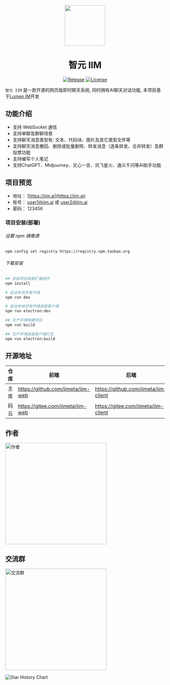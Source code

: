 <div align=center>

<img src="https://iim.ai/public/images/logo.png?t=20231207" width="128"/>

# 智元 IIM

[![Release](https://img.shields.io/github/v/release/iimeta/iim-web?color=blue)](https://github.com/iimeta/iim-web/releases)
[![License](https://img.shields.io/static/v1?label=license&message=MIT&color=green)](https://github.com/iimeta/iim-web/blob/main/LICENSE)

</div>

`智元 IIM` 是一款开源的网页版即时聊天系统, 同时拥有AI聊天对话功能, 本项目基于[Lumen IM](https://github.com/gzydong/LumenIM)开发

## 功能介绍
- 支持 WebSocket 通信
- 支持单聊及群聊场景
- 支持聊天消息类型有: 文本、代码块、图片及其它类型文件等
- 支持聊天消息撤回、删除或批量删除、转发消息（逐条转发、合并转发）及群投票功能
- 支持编写个人笔记
- 支持ChatGPT、Midjourney、文心一言、讯飞星火、通义千问等AI助手功能

## 项目预览

- 地址： [https://iim.ai](https://iim.ai)
- 账号： user1@iim.ai 或 user2@iim.ai
- 密码： 123456

### 项目安装(部署)

###### 设置 npm 镜像源
```language
npm config set registry https://registry.npm.taobao.org
```

###### 下载安装
```bash
## 安装项目依赖扩展组件
npm install

# 启动本地开发环境
npm run dev

# 启动本地开发环境桌面客户端
npm run electron:dev

## 生产环境构建项目
npm run build

## 生产环境桌面客户端打包
npm run electron:build
```

## 开源地址
| 仓库 | 前端                              | 后端                                 |
| ---- | --------------------------------- | ------------------------------------ |
| 主库 | https://github.com/iimeta/iim-web | https://github.com/iimeta/iim-client |
| 码云 | https://gitee.com/iimeta/iim-web  | https://gitee.com/iimeta/iim-client  |

## 作者
<img src="https://iim.ai/public/images/Author.png?t=20231207" width="320" alt="作者"/>

 ## 交流群
<img src="https://iim.ai/public/images/WeChatGroup.jpg?t=20240510" width="320" alt="交流群"/>


![Star History Chart](https://api.star-history.com/svg?repos=iimeta/iim-web&type=Date)
